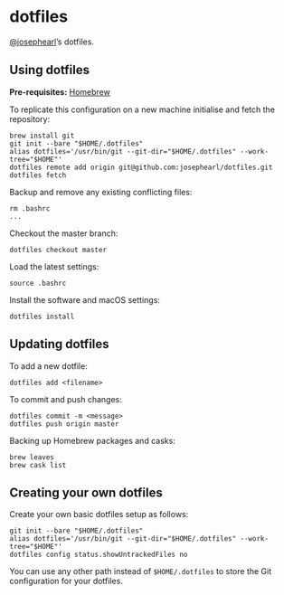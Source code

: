 # dotfiles

[@josephearl](https://github.com/josephearl)’s dotfiles.

## Using dotfiles

**Pre-requisites:** [Homebrew](https://brew.sh)

To replicate this configuration on a new machine initialise and fetch the repository:

    brew install git
    git init --bare "$HOME/.dotfiles"
    alias dotfiles='/usr/bin/git --git-dir="$HOME/.dotfiles" --work-tree="$HOME"'
    dotfiles remote add origin git@github.com:josephearl/dotfiles.git
    dotfiles fetch

Backup and remove any existing conflicting files:

    rm .bashrc
    ...

Checkout the master branch:

    dotfiles checkout master

Load the latest settings:

    source .bashrc

Install the software and macOS settings:

    dotfiles install

## Updating dotfiles

To add a new dotfile:

    dotfiles add <filename>

To commit and push changes:

    dotfiles commit -m <message>
    dotfiles push origin master

Backing up Homebrew packages and casks:

    brew leaves
    brew cask list

## Creating your own dotfiles

Create your own basic dotfiles setup as follows:

    git init --bare "$HOME/.dotfiles"
    alias dotfiles='/usr/bin/git --git-dir="$HOME/.dotfiles" --work-tree="$HOME"'
    dotfiles config status.showUntrackedFiles no

You can use any other path instead of `$HOME/.dotfiles` to store the Git configuration for your dotfiles.
